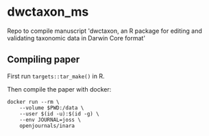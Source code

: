 # dwctaxon_ms

Repo to compile manuscript 'dwctaxon, an R package for editing and validating taxonomic data in Darwin Core format'

## Compiling paper

First run `targets::tar_make()` in R.

Then compile the paper with docker:

```
docker run --rm \
    --volume $PWD:/data \
    --user $(id -u):$(id -g) \
    --env JOURNAL=joss \
    openjournals/inara
```